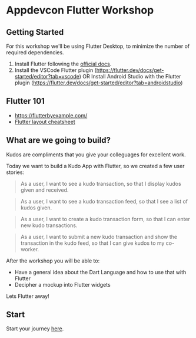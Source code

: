 # Appdevcon Flutter Workshop

## Getting Started

For this workshop we'll be using Flutter Desktop, to minimize the number of required dependencies.

1. Install Flutter following the [official docs](https://docs.flutter.dev/get-started/install).
2. Install the VSCode Flutter plugin (https://flutter.dev/docs/get-started/editor?tab=vscode)
   OR
   Install Android Studio with the Flutter plugin (https://flutter.dev/docs/get-started/editor?tab=androidstudio)

## Flutter 101

- https://flutterbyexample.com/
- [Flutter layout cheatsheet](https://medium.com/flutter-community/flutter-layout-cheat-sheet-5363348d037e)

## What are we going to build?

Kudos are compliments that you give your colleguages for excellent work.

Today we want to build a Kudo App with Flutter, so we created a few user stories:

> As a user, I want to see a kudo transaction, so that I display kudos given and received.

> As a user, I want to see a kudo transaction feed, so that I see a list of kudos given.

> As a user, I want to create a kudo transaction form, so that I can enter new kudo transactions.

> As a user, I want to submit a new kudo transaction and show the transaction in the kudo feed, so that I can give kudos to my co-worker.

After the workshop you will be able to:

* Have a general idea about the Dart Language and how to use that with Flutter
* Decipher a mockup into Flutter widgets

Lets Flutter away!

## Start

Start your journey [here](./workshop_starter/README.md).
